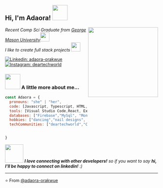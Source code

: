 <h2> Hi, I'm Adaora! <img src="https://media.giphy.com/media/mGcNjsfWAjY5AEZNw6/giphy.gif" width="50"></h2>
<img align='right' src="https://media.giphy.com/media/ieyl9zmCjO4b4t6qoY/giphy.gif" width="230">
<p><em>Recent Comp Sci Graduate from <a href="http://www.unb.br">George Mason University</a><img src="https://media.giphy.com/media/fYSnHlufseco8Fh93Z/giphy.gif" width="30"></br>I like to create full stack projects <img src="https://media.giphy.com/media/WUlplcMpOCEmTGBtBW/giphy.gif" width="30"> 
</em></p>

[![Linkedin: adaora-orakwue](https://img.shields.io/badge/LinkedIn-0077B5?style=for-the-badge&logo=linkedin&logoColor=white)](https://www.linkedin.com/in/adaora-orakwue/)
[![Instagram: deartechworld](https://img.shields.io/badge/Instagram-E4405F?style=for-the-badge&logo=instagram&logoColor=white)](https://www.instagram.com/deartechworld/?hl=en/)







### <img src="https://media.giphy.com/media/VgCDAzcKvsR6OM0uWg/giphy.gif" width="50"> A little more about me...  

```javascript
const Adaora = {
  pronouns: "she" | "her",
  code: [Javascript, Typescript, HTML, CSS, Python, Java],
  tools: [Visual Studio Code,React, ExpoCli, Node, Styled-Components],
  databases: ["Firebase","MySql", "MongoDB"],
  hobbies: ["dancing","nail designs", "Self Care", "Fashion"],
  techCommunities: ["deartechworld","ColorStack", "BaddiesinTech"]
                      

}
```

<img src="https://media.giphy.com/media/LnQjpWaON8nhr21vNW/giphy.gif" width="60"> <em><b>I love connecting with other developers!</b> so if you want to say <b>hi, I'll be happy to connect on linkedin!</b> :)</em>

---

⭐️ From [@adaora-orakwue](https://github.com/adaora-orakwue)
